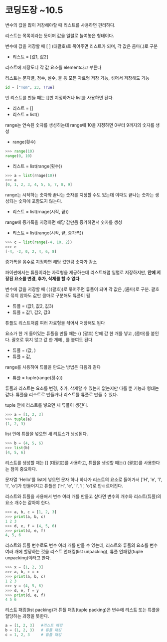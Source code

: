 # 코딩도장 ~10.5

변수의 값을 많이 저장해야할 때 리스트를 사용하면 편리하다.

리스트는 목록이라는 뜻이며 값을 일렬로 늘여놓은 형태이다.

변수에 값을 저장할 때 [ ] (대괄호)로 묶어주면 리스트가 되며, 각 값은 콤마(.)로 구분

- 리스트 = [값1, 값2]

리스트에 저장도니 각 값 요소를 element라고 부른다

리스트는 문자열, 정수, 실수, 불 등 모든 자료형 저장 가능, 섞어서 저장해도 가능

```python
id = ["Tom", 23, True]
```

빈 리스트를 만들 때는 []만 지정하거나 list를 사용하면 된다.

- 리스트 = []
- 리스트 = list()



range는 연속된 숫자를 생성하는데 range에 10을 지정하면 0부터 9까지의 숫자를 생성

- range(횟수)

```python
>>> range(10)
range(0, 10)
```

- 리스트 = list(range(횟수))

```python
>>> a = list(rnage(10))
>>> a
[0, 1, 2, 3, 4, 5, 6, 7, 8, 9]
```

range는 시작하는 숫자와 끝나는 숫자를 지정할 수도 있는데 이때도 끝나는 숫자는 생성되는 숫자에 포함도지 않는다.

- 리스트 = list(rnage(시작, 끝))

range에 증가폭을 지정하면 해당 값만큼 증가하면서 숫자를 생성

- 리스트 = list(range(시작, 끝, 증가폭))

```python
>>> c = list(range(-4, 10, 2))
>>> c
[-4, -2, 0, 2, 4, 6, 8]
```

증가폭을 음수로 지정하면 해당 값만큼 숫자가 감소



파이썬에서는 튜플이라는 자료형을 제공하는데 리스트처럼 일렬로 저장하지만, **안에 저장된 요소를 변경, 추가, 삭제를 할 수 없다**.

변수에 값을 저장할 때 ( )(괄호))로 묶어주면 튜플이 되며 각 값은 ,(콤마)로 구분. 괄호로 묶지 않아도 값만 콤마로 구분해도 튜플이 됨

- 튜플 = (값1, 값2, 값3)
- 튜플 = 값1, 값2, 값3

튜플도 리스트처럼 여러 자료형을 섞어서 저장해도 된다

요소가 한 개 들어있는 튜플을 만들 때는 () (괄호) 안에 값 한 개를 넣고 ,(콤마)를 붙인다. 괄호로 묶지 않고 값 한 개에 , 를 붙여도 된다

- 튜플 = (값, )
- 튜플 = 값,

range를 사용하여 튜플을 만드는 방법은 다음과 같다

- 튜플 = tuple(range(횟수))

튜플과 리스트는 요소를 변경, 추가, 삭제할 수 있는지 없는지만 다를 뿐 기능과 형태는 같다. 튜플을 리스트로 만들거나 리스트를 튜플로 만들 수 있다.

tuple 안에 리스트를 넣으면 새 튜플이 생긴다.

```python
>>> a = [1, 2, 3]
>>> tuple(a)
(1, 2, 3)
```

list 안에 튜플을 넣으면 새 리트스가 생성된다.

```python
>>> b = (4, 5, 6)
>>> list(b)
[4, 5, 6]
```

리스트를 생성할 때는 [] (대괄호)를 사용하고, 튜플을 생성할 때는() (괄호)를 사용한다는 점이 중요하다.

문자열 'Hello'를 list에 넣으면 문자 하나 하나가 리스트의 요소로 들어가서 ['H', 'e', 'l', 'l', 'o']가 만들어지고 튜플은 ('H', 'e', 'l', 'l', 'o')로 만ㄷ르어진다.

리스트와 튜플을 사용해서 변수 여러 개를 만들고 싶다면 변수의 개수와 리스트(튜플)의 요소 개수는 같아야 한다.

```python
>>> a, b, c = [1, 2, 3]
>>> print(a, b, c)
1 2 3
>>> d, e, f = (4, 5, 6)
>>> print(d, e, f)
4, 5, 6
```

리스트와 튜플 변수로도 변수 여러 개를 만들 수 있는데, 리스트와 튜플의 요소를 변수 여러 개에 할당하는 것을 리스트 언패킹(list unpacking), 튜플 언패킹(tuple unpacking)이라고 한다.

```python
>>> x = [1, 2, 3]
>>> a, b, c = x
>>> print(a, b, c)
1 2 3
>>> y = (4, 5, 6)
>>> d, e, f = y
>>> print(d, e, f)
4 5 6
```

리스트 패킹(list packing)과 튜플 패킹(tuple packing)은 변수에 리스트 또는 튜플을 할당하는 과정을 뜻한다.

```python
a = [1, 2, 3] 	#리스트 패킹
b = (1, 2, 3) 	# 튜플 패킹
c = 1, 2, 3 	# 튜플 패킹
```

